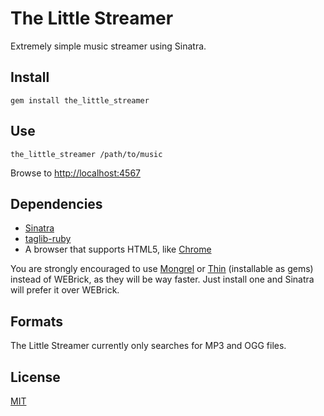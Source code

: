 # The Little Streamer

Extremely simple music streamer using Sinatra.

## Install

    gem install the_little_streamer

## Use

    the_little_streamer /path/to/music

Browse to [http://localhost:4567](http://localhost:4567)

## Dependencies

 * [Sinatra](http://www.sinatrarb.com/)
 * [taglib-ruby](http://robinst.github.io/taglib-ruby/)
 * A browser that supports HTML5, like [Chrome](http://www.google.com/chrome/)

You are strongly encouraged to use [Mongrel](https://github.com/fauna/mongrel) or [Thin](http://code.macournoyer.com/thin/) (installable as gems) instead of WEBrick, as they will be way faster. Just install one and Sinatra will prefer it over WEBrick.

## Formats

The Little Streamer currently only searches for MP3 and OGG files.

## License

[MIT](http://www.opensource.org/licenses/mit-license.php)
